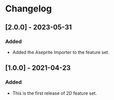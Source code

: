 # Changelog

## [2.0.0] - 2023-05-31
### Added
- Added the Aseprite Importer to the feature set.

## [1.0.0] - 2021-04-23
### Added
- This is the first release of *2D* feature set.
